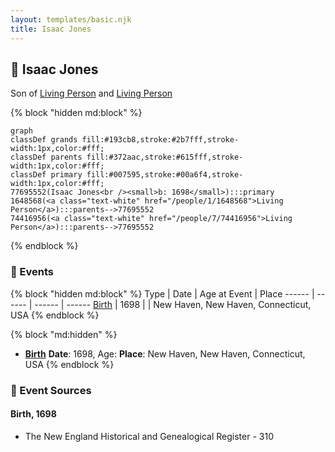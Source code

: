 ```yaml
---
layout: templates/basic.njk
title: Isaac Jones
---
```

## 🔵 Isaac Jones

Son of [Living Person](/people/7/74416956) and [Living Person](/people/1/1648568)

{% block "hidden md:block" %}
```mermaid
graph
classDef grands fill:#193cb8,stroke:#2b7fff,stroke-width:1px,color:#fff;
classDef parents fill:#372aac,stroke:#615fff,stroke-width:1px,color:#fff;
classDef primary fill:#007595,stroke:#00a6f4,stroke-width:1px,color:#fff;
77695552(Isaac Jones<br /><small>b: 1698</small>):::primary
1648568(<a class="text-white" href="/people/1/1648568">Living Person</a>):::parents-->77695552
74416956(<a class="text-white" href="/people/7/74416956">Living Person</a>):::parents-->77695552
```
{% endblock %}

### 📆 Events

{% block "hidden md:block" %}
Type | Date | Age at Event | Place
------ | ------ | ------ | ------
[Birth](#event-event-2) | 1698 |  | New Haven, New Haven, Connecticut, USA
{% endblock %}

{% block "md:hidden" %}
- **[Birth](#event-event-2)**
**Date**: 1698, Age:
**Place**: New Haven, New Haven, Connecticut, USA
{% endblock %}

### 📰 Event Sources

#### <a id="event-event-2"></a> Birth, 1698
* The New England Historical and Genealogical Register  - 310